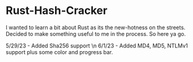 # Rust-Hash-Cracker

I wanted to learn a bit about Rust as its the new-hotness on the streets. Decided to make something useful to me in the process. So here ya go.

5/29/23 - Added Sha256 support \n
6/1/23 - Added MD4, MD5, NTLMv1 support plus some color and progress bar.
